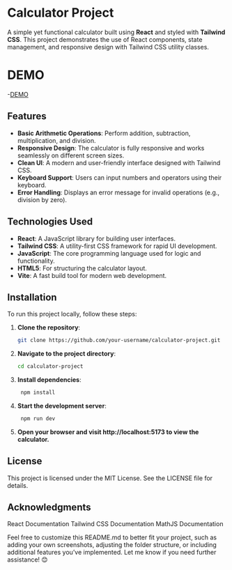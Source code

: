 
# Calculator Project

A simple yet functional calculator built using **React** and styled with **Tailwind CSS**. This project demonstrates the use of React components, state management, and responsive design with Tailwind CSS utility classes.

# DEMO

-[DEMO](https://serene-sunshine-909ce5.netlify.app/)

## Features

- **Basic Arithmetic Operations**: Perform addition, subtraction, multiplication, and division.
- **Responsive Design**: The calculator is fully responsive and works seamlessly on different screen sizes.
- **Clean UI**: A modern and user-friendly interface designed with Tailwind CSS.
- **Keyboard Support**: Users can input numbers and operators using their keyboard.
- **Error Handling**: Displays an error message for invalid operations (e.g., division by zero).

## Technologies Used

- **React**: A JavaScript library for building user interfaces.
- **Tailwind CSS**: A utility-first CSS framework for rapid UI development.
- **JavaScript**: The core programming language used for logic and functionality.
- **HTML5**: For structuring the calculator layout.
- **Vite**: A fast build tool for modern web development.

## Installation

To run this project locally, follow these steps:

1. **Clone the repository**:
   ```bash
   git clone https://github.com/your-username/calculator-project.git
2. **Navigate to the project directory**:
   ```bash
   cd calculator-project
   
3. **Install dependencies**:
   ```bash
    npm install

4. **Start the development server**:
   ```bash
    npm run dev

5. **Open your browser and visit http://localhost:5173 to view the calculator.**

## License
This project is licensed under the MIT License. See the LICENSE file for details.

## Acknowledgments
React Documentation
Tailwind CSS Documentation
MathJS Documentation 

Feel free to customize this README.md to better fit your project, such as adding your own screenshots, adjusting the folder structure, or including additional features you’ve implemented. Let me know if you need further assistance! 😊


